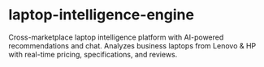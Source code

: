 # laptop-intelligence-engine
Cross-marketplace laptop intelligence platform with AI-powered recommendations and chat. Analyzes business laptops from Lenovo &amp; HP with real-time pricing, specifications, and reviews.
